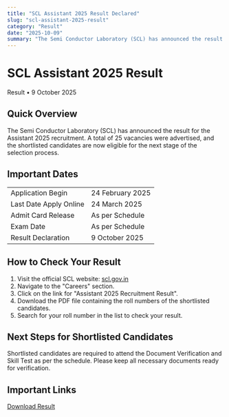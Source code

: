 ```yaml
---
title: "SCL Assistant 2025 Result Declared"
slug: "scl-assistant-2025-result"
category: "Result"
date: "2025-10-09"
summary: "The Semi Conductor Laboratory (SCL) has announced the result for the Assistant 2025 recruitment. Candidates can check their results and further instructions below."
---
```


<h1 class="text-3xl font-bold text-amber-600 mb-4">SCL Assistant 2025 Result</h1>

<p class="text-sm text-gray-500 mb-6">
Result • 9 October 2025
</p>

<div class="bg-amber-50 dark:bg-gray-800 border-l-4 border-amber-500 p-4 rounded-lg shadow mb-6">
  <h2 class="text-lg font-semibold mb-2">Quick Overview</h2>
  <p class="text-gray-700 dark:text-gray-300 whitespace-pre-line">
    The Semi Conductor Laboratory (SCL) has announced the result for the Assistant 2025 recruitment. A total of 25 vacancies were advertised, and the shortlisted candidates are now eligible for the next stage of the selection process.
  </p>
</div>

<section class="mb-8">
  <div class="bg-white dark:bg-gray-900 shadow rounded-lg overflow-hidden">
    <div class="bg-amber-500 px-4">
      <h2 class="text-lg font-semibold text-white py-4">Important Dates</h2>
    </div>
    <div class="p-4">
      <table class="w-full text-sm border">
        <tbody>
          <tr class="border-b hover:bg-gray-50 dark:hover:bg-gray-800"><td class="p-2 font-medium">Application Begin</td><td class="p-2">24 February 2025</td></tr>
          <tr class="border-b hover:bg-gray-50 dark:hover:bg-gray-800"><td class="p-2 font-medium">Last Date Apply Online</td><td class="p-2">24 March 2025</td></tr>
          <tr class="border-b hover:bg-gray-50 dark:hover:bg-gray-800"><td class="p-2 font-medium">Admit Card Release</td><td class="p-2">As per Schedule</td></tr>
          <tr class="border-b hover:bg-gray-50 dark:hover:bg-gray-800"><td class="p-2 font-medium">Exam Date</td><td class="p-2">As per Schedule</td></tr>
          <tr class="border-b hover:bg-gray-50 dark:hover:bg-gray-800"><td class="p-2 font-medium">Result Declaration</td><td class="p-2">9 October 2025</td></tr>
        </tbody>
      </table>
    </div>
  </div>
</section>

<section class="mb-8">
  <div class="bg-white dark:bg-gray-900 shadow rounded-lg overflow-hidden">
    <div class="bg-amber-500 px-4">
      <h2 class="text-lg font-semibold text-white py-4">How to Check Your Result</h2>
    </div>
    <div class="p-4 text-gray-700 dark:text-gray-300">
      <ol class="list-decimal pl-6">
        <li>Visit the official SCL website: <a href="https://www.scl.gov.in" class="text-blue-600" target="_blank">scl.gov.in</a></li>
        <li>Navigate to the "Careers" section.</li>
        <li>Click on the link for "Assistant 2025 Recruitment Result".</li>
        <li>Download the PDF file containing the roll numbers of the shortlisted candidates.</li>
        <li>Search for your roll number in the list to check your result.</li>
      </ol>
    </div>
  </div>
</section>

<section class="mb-8">
  <div class="bg-white dark:bg-gray-900 shadow rounded-lg overflow-hidden">
    <div class="bg-amber-500 px-4">
      <h2 class="text-lg font-semibold text-white py-4">Next Steps for Shortlisted Candidates</h2>
    </div>
    <div class="p-4 text-gray-700 dark:text-gray-300">
      <p>Shortlisted candidates are required to attend the Document Verification and Skill Test as per the schedule. Please keep all necessary documents ready for verification.</p>
    </div>
  </div>
</section>

<section class="mb-8">
  <div class="bg-white dark:bg-gray-900 shadow rounded-lg overflow-hidden">
    <div class="bg-amber-500 px-4">
      <h2 class="text-lg font-semibold text-white py-4">Important Links</h2>
    </div>
    <div class="p-4 space-y-3">
      <a href="https://www.scl.gov.in/career/Provisional_Result09102025.pdf" class="block text-center px-4 py-2 rounded font-medium shadow bg-blue-600 text-white hover:opacity-90 transition" target="_blank">Download Result</a>
    </div>
  </div>
</section>
